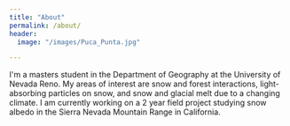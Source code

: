 ```yaml
---
title: "About"
permalink: /about/
header:
  image: "/images/Puca_Punta.jpg"

---
```


I'm a masters student in the Department of Geography at the University of Nevada Reno. My areas of interest are snow and forest interactions, light-absorbing particles on snow, and snow and glacial melt due to a changing climate.  I am currently working on a 2 year field project studying snow albedo in the Sierra Nevada Mountain Range in California.
